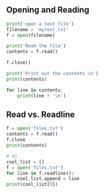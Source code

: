 ## Opening and Reading 

```python 
print('open a text file')
filename = 'mytext.txt'
f = open(filename)

print('Read the file')
contents = f.read()

f.close()

print('Print out the contents \n')
print(contents)

for line in contents; 
	print(line + '\n')


```

## Read vs. Readline

```python
f = open('files.txt')
contents = f.read()
f.close 
print(contents)

# VS
cool_list = []
f = open('files.txt')
for line in f.readline(): 
	cool_list.append = line
print(cool_list[0])

```

